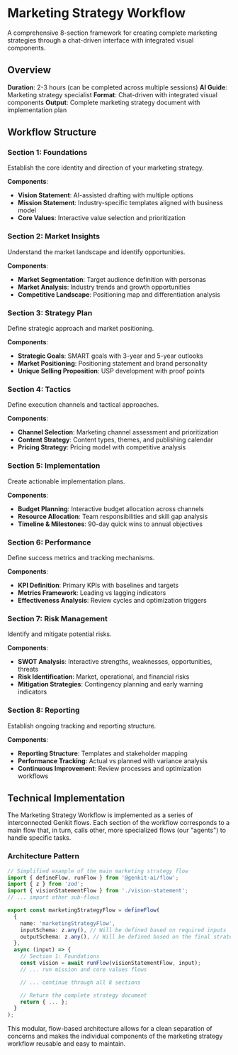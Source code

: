 # Marketing Strategy Workflow

A comprehensive 8-section framework for creating complete marketing strategies through a chat-driven interface with integrated visual components.

## Overview

**Duration**: 2-3 hours (can be completed across multiple sessions)
**AI Guide**: Marketing strategy specialist
**Format**: Chat-driven with integrated visual components
**Output**: Complete marketing strategy document with implementation plan

## Workflow Structure

### Section 1: Foundations

Establish the core identity and direction of your marketing strategy.

**Components**:
- **Vision Statement**: AI-assisted drafting with multiple options
- **Mission Statement**: Industry-specific templates aligned with business model
- **Core Values**: Interactive value selection and prioritization

### Section 2: Market Insights

Understand the market landscape and identify opportunities.

**Components**:
- **Market Segmentation**: Target audience definition with personas
- **Market Analysis**: Industry trends and growth opportunities
- **Competitive Landscape**: Positioning map and differentiation analysis

### Section 3: Strategy Plan

Define strategic approach and market positioning.

**Components**:
- **Strategic Goals**: SMART goals with 3-year and 5-year outlooks
- **Market Positioning**: Positioning statement and brand personality
- **Unique Selling Proposition**: USP development with proof points

### Section 4: Tactics

Define execution channels and tactical approaches.

**Components**:
- **Channel Selection**: Marketing channel assessment and prioritization
- **Content Strategy**: Content types, themes, and publishing calendar
- **Pricing Strategy**: Pricing model with competitive analysis

### Section 5: Implementation

Create actionable implementation plans.

**Components**:
- **Budget Planning**: Interactive budget allocation across channels
- **Resource Allocation**: Team responsibilities and skill gap analysis
- **Timeline & Milestones**: 90-day quick wins to annual objectives

### Section 6: Performance

Define success metrics and tracking mechanisms.

**Components**:
- **KPI Definition**: Primary KPIs with baselines and targets
- **Metrics Framework**: Leading vs lagging indicators
- **Effectiveness Analysis**: Review cycles and optimization triggers

### Section 7: Risk Management

Identify and mitigate potential risks.

**Components**:
- **SWOT Analysis**: Interactive strengths, weaknesses, opportunities, threats
- **Risk Identification**: Market, operational, and financial risks
- **Mitigation Strategies**: Contingency planning and early warning indicators

### Section 8: Reporting

Establish ongoing tracking and reporting structure.

**Components**:
- **Reporting Structure**: Templates and stakeholder mapping
- **Performance Tracking**: Actual vs planned with variance analysis
- **Continuous Improvement**: Review processes and optimization workflows

## Technical Implementation

The Marketing Strategy Workflow is implemented as a series of interconnected Genkit flows. Each section of the workflow corresponds to a main flow that, in turn, calls other, more specialized flows (our "agents") to handle specific tasks.

### Architecture Pattern

```typescript
// Simplified example of the main marketing strategy flow
import { defineFlow, runFlow } from '@genkit-ai/flow';
import { z } from 'zod';
import { visionStatementFlow } from './vision-statement';
// ... import other sub-flows

export const marketingStrategyFlow = defineFlow(
  {
    name: 'marketingStrategyFlow',
    inputSchema: z.any(), // Will be defined based on required inputs
    outputSchema: z.any(), // Will be defined based on the final strategy document
  },
  async (input) => {
    // Section 1: Foundations
    const vision = await runFlow(visionStatementFlow, input);
    // ... run mission and core values flows

    // ... continue through all 8 sections

    // Return the complete strategy document
    return { ... };
  }
);
```

This modular, flow-based architecture allows for a clean separation of concerns and makes the individual components of the marketing strategy workflow reusable and easy to maintain.
